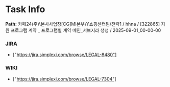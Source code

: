 # Task Info

**Path:** 카페24(주)\본사사업장\[CG]MI본부\Y쇼핑센터팀\전략1 / hhna / [322865] 지원 프로그램 계약 _ 프로그램별 계약 메인_서브지라 생성 / 2025-09-01_00-00-00

### JIRA
- ["https://jira.simplexi.com/browse/LEGAL-8480"]

### WIKI
- ["https://jira.simplexi.com/browse/LEGAL-7304"]

